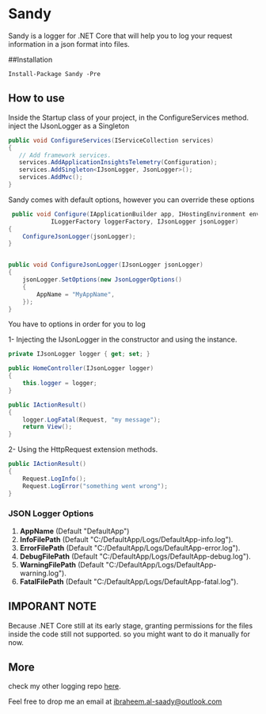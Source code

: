 # Sandy

Sandy is a logger for .NET Core that will help you to log your request information in a json format into files. 

##Installation

```Nuget
Install-Package Sandy -Pre
```

## How to use

Inside the Startup class of your project, in the ConfigureServices method. inject the IJsonLogger as a Singleton

```C#
public void ConfigureServices(IServiceCollection services)
{
   // Add framework services.
   services.AddApplicationInsightsTelemetry(Configuration);
   services.AddSingleton<IJsonLogger, JsonLogger>();
   services.AddMvc();
}
```
Sandy comes with default options, however you can override these options

```C#
 public void Configure(IApplicationBuilder app, IHostingEnvironment env, 
            ILoggerFactory loggerFactory, IJsonLogger jsonLogger)
{
    ConfigureJsonLogger(jsonLogger);
}


public void ConfigureJsonLogger(IJsonLogger jsonLogger)
{
    jsonLogger.SetOptions(new JsonLoggerOptions()
    {
        AppName = "MyAppName", 
    });
}
```

You have to options in order for you to log

1- Injecting the IJsonLogger in the constructor and using the instance.

```C#
private IJsonLogger logger { get; set; }

public HomeController(IJsonLogger logger)
{
    this.logger = logger;
}

public IActionResult()
{
    logger.LogFatal(Request, "my message");
    return View();
}
```

2- Using the HttpRequest extension methods. 
```C#
public IActionResult()
{
    Request.LogInfo();
    Request.LogError("something went wrong");
}
```

### JSON Logger Options
1. **AppName** (Default "DefaultApp")
2. **InfoFilePath** (Default "C:/DefaultApp/Logs/DefaultApp-info.log").
3. **ErrorFilePath** (Default "C:/DefaultApp/Logs/DefaultApp-error.log").
4. **DebugFilePath** (Default "C:/DefaultApp/Logs/DefaultApp-debug.log").
5. **WarningFilePath** (Default "C:/DefaultApp/Logs/DefaultApp-warning.log").
6. **FatalFilePath** (Default "C:/DefaultApp/Logs/DefaultApp-fatal.log").

## IMPORANT NOTE
Because .NET Core still at its early stage, granting permissions for the files inside the code still not supported.
so you might want to do it manually for now.

## More
check my other logging repo [here](https://github.com/IbraheemAlSaady/aspnetcore-requesttimerlogger).

Feel free to drop me an email at ibraheem.al-saady@outlook.com
